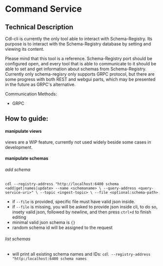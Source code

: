 # Command Service

## Technical Description

Cdl-cli is currently the only tool able to interact with Schema-Registry. Its purpose is to interact with the Schema-Registry database by setting and viewing its content.

Please mind that this tool is a reference. Schema-Registry port should be configured open, and every tool that is able to communicate to it should be able to set and get information about schemas from Schema-Registry. Currently only schema-regisry only supports GRPC protocol, but there are some progress with both REST and webgui parts, which may be presented in the future as GRPC's alternative.

Communication Methods:
- GRPC

## How to guide:

#### manipulate views
views are a WIP feature, currently not used widely beside some cases in development.

#### manipulate schemas

###### add schema
`cdl --registry-address "http://localhost:6400 schema <add|get|names|update> --name <schemaname> \
    --query-address <query-service-uri>" \
    --topic <ingest-topic> \
    --file <optional:schema-path>
`

- if `--file` is provided, specific file must have valid json inside.
- if `--file` is missing, you will be asked to provide json inside cli,
  to do so, insety valid json, followed by newline, and then press `ctrl+d` to finish editing
- minimal valid json schema is `{}`
- random schema id will be assigned to the request

###### list schemas
- will print all existing schema names and IDs:
`cdl --registry-address "http:/localhost:6400 schema names`
